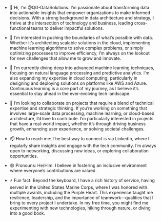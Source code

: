 - 👋 Hi, I’m @QG-DataSolutions. I’m passionate about transforming data into actionable insights that empower organizations to make informed decisions. With a strong background in data architecture and strategy, I thrive at the intersection of technology and business, leading cross-functional teams to deliver impactful solutions.

- 👀 I’m interested in pushing the boundaries of what’s possible with data. Whether it’s architecting scalable solutions in the cloud, implementing machine learning algorithms to solve complex problems, or simply optimizing processes to improve efficiency, I’m always on the lookout for new challenges that allow me to grow and innovate.

- 🌱 I’m currently diving deep into advanced machine learning techniques, focusing on natural language processing and predictive analytics. I’m also expanding my expertise in cloud computing, particularly in designing and deploying solutions on platforms like AWS and Azure. Continuous learning is a core part of my journey, as I believe it’s essential to stay ahead in the ever-evolving tech landscape.

- 💞️ I’m looking to collaborate on projects that require a blend of technical expertise and strategic thinking. If you’re working on something that involves large-scale data processing, machine learning, or cloud-based architecture, I’d love to contribute. I’m particularly interested in projects that have a real-world impact, whether it’s through driving business growth, enhancing user experience, or solving societal challenges.

- 📫 How to reach me: The best way to connect is via LinkedIn, where I regularly share insights and engage with the tech community. I’m always open to networking, discussing new ideas, or exploring collaboration opportunities.

- 😄 Pronouns: He/Him. I believe in fostering an inclusive environment where everyone’s contributions are valued.

- ⚡ Fun fact: Beyond the keyboard, I have a rich history of service, having served in the United States Marine Corps, where I was honored with multiple awards, including the Purple Heart. This experience taught me resilience, leadership, and the importance of teamwork—qualities that I bring to every project I undertake. In my free time, you might find me experimenting with new technologies, hiking through nature, or diving into a good book.

<!---
QG-DataSolutions/QG-DataSolutions is a ✨ special ✨ repository because its `README.md` (this file) appears on your GitHub profile.
You can click the Preview link to take a look at your changes.
--->
